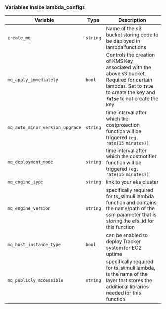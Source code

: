 ### **Variables inside lambda_configs**

| **Variable**                        | **Type**    | **Description**                                                                                 |
|-------------------------------------|-------------|-------------------------------------------------------------------------------------------------|
|`create_mq`| `string`| Name of the s3 bucket storing code to be deployed in lambda functions|
|`mq_apply_immediately`| `bool` | Controls the creation of KMS Key associated with the above s3 bucket. Required for certain lambdas. Set to ***`true`*** to create the key and ***`false`*** to not create the key|
|`mq_auto_minor_version_upgrade`| `string` | time interval after which the costprotection function will be triggered `(eg. rate(15 minutes))`      |
|`mq_deployment_mode`|`string`| time interval after which the costnotifier function will be triggered `(eg. rate(15 minutes))` |
|`mq_engine_type`|`string`| link to your eks cluster    |
|`mq_engine_version`|`string`| specifically required for ts_stimuli lambda function and contains the name/path of the ssm parameter that is storing the efs_id for this function    |
|`mq_host_instance_type`|`bool`| can be enabled to deploy Tracker system for EC2 uptime     |
|`mq_publicly_accessible`|`string`| specifically required for ts_stimuli lambda, is the name of the layer that stores the additional libraries needed for this function   |
